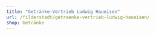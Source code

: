 ```yaml
---
title: "Getränke-Vertrieb Ludwig Haueisen"
url: /filderstadt/getraenke-vertrieb-ludwig-haueisen/
shop: Getränke
---
```

